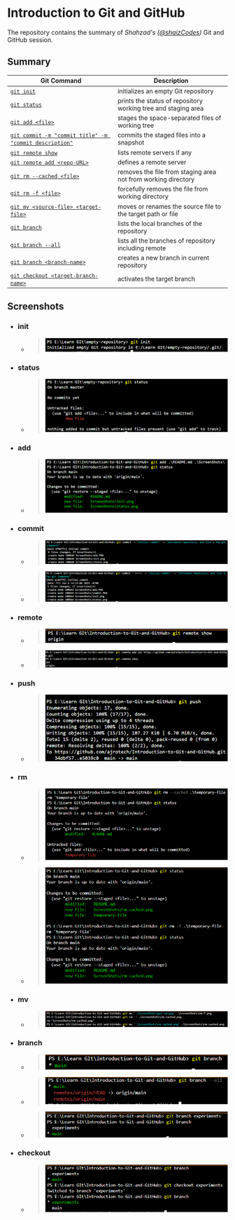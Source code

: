 # Introduction to Git and GitHub

The repository contains the summary of _Shahzad's ([@shaizCodes](https://github.com/shaizCodes))_ Git and GitHub session.

## Summary

| Git Command | Description |
|-------------|-------------|
| [`git init`](#init)  | initializes an empty Git repository |
| [`git status`](#status) | prints the status of repository working tree and staging area |
| [`git add <file>`](#add) | stages the space-separated files of working tree |
| [`git commit -m "commit title" -m "commit description"`](#commit) | commits the staged files into a snapshot |
| [`git remote show`](#remote) | lists remote servers if any |
| [`git remote add <repo-URL>`](#remote) | defines a remote server |
| [`git rm --cached <file>`](#rm) | removes the file from staging area not from working directory |
| [`git rm -f <file>`](#rm-f) | forcefully removes the file from working directory |
| [`git mv <source-file> <target-file>`](#mv) | moves or renames the source file to the target path or file |
| [`git branch`](#branch) | lists the local branches of the repository |
| [`git branch --all`](#branch) | lists all the branches of repository including remote |
| [`git branch <branch-name>`](#branch) | creates a new branch in current repository |
| [`git checkout <target-branch-name>`](#checkout) | activates the target branch |

## Screenshots

- ### init

  - > ![`git init` initializes empty repository](./ScreenShots/init.png)

- ### status

  - > ![`git status` prints repository status](./ScreenShots/status.png)

- ### add

  - > ![`git add .\README .\ScreenShots\`](./ScreenShots/add.png)

- ### commit

  - > ![`git commit -m "initial commit" -m "introduce repository and a few git commands"`](./ScreenShots/commit.png)
  - > ![`git commit --amend -m "initial commit" -m "introduce repository and a few git commands"`](./ScreenShots/commit-amend.png)

- ### remote

  - > ![`git remote show` lists the remote servers](./ScreenShots/remote-show.png)
  - > ![`git remote add` defines a remote server](./ScreenShots/remote-add.png)

- ### push

  - > !['git push' sends local repository changes to remote repository](./ScreenShots/push.png)

- ### rm

   - > !['git rm cached' removes the cache file from staging area](./ScreenShots/rm-cached.png)
  - > !['git rm -f' forcefully removes the cache file from working directory](./ScreenShots/rm-f.png)

- ### mv

   - > !['git mv <file> <file>' renames the file](./ScreenShots/mv.png)

- ### branch

   - > !['git branch' lists branches of the local repository](./ScreenShots/branch.png)
   - > !['git branch' lists branches of the local repository](./ScreenShots/branch-all.png)
   - > !['git branch <branch-name>' creates a new branch by the name <branch-name>](./ScreenShots/branch-new.png)

- ### checkout

   - > !['git checkout <branch-name>' activates a branch named <branch-name>](./ScreenShots/checkout-branch.png)
